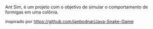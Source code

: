 Ant Sim, é um projeto com o objetivo de simular o comportamento de formigas em uma colônia.


inspirado por https://github.com/janbodnar/Java-Snake-Game